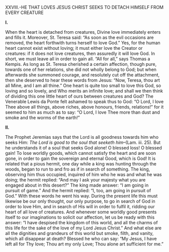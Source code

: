 
XXVIII.-HE THAT LOVES JESUS CHRIST SEEKS TO DETACH HIMSELF FROM EVERY CREATURE

**I.**

When the heart is detached from creatures, Divine love immediately enters and fills it. Moreover, St. Teresa said: “As soon as the evil occasions are removed, the heart forthwith turns herself to love God.” Yes, for the human heart cannot exist without loving; it must either love the Creator or creatures: if it does not love creatures, then assuredly it will love God. In short, we must leave all in order to gain all. “All for all,” says Thomas a Kempis. As long as St. Teresa cherished a certain affection, though pure, towards one of her relations, she did not wholly belong to God; but when afterwards she summoned courage, and resolutely cut off the attachment, then she deserved to hear these words from Jesus: “Now, Teresa, thou art all Mine, and I am all thine.” One heart is quite too small to love this God, so loving and so lovely, and Who merits an infinite love; and shall we then think of dividing this one little heart of ours between creatures and God? The Venerable Lewis da Ponte felt ashamed to speak thus to God: “O Lord, I love Thee above all things, above riches, above honours, friends, relations!” for it seemed to him as much as to say: “O Lord, I love Thee more than dust and smoke and the worms of the earth!”

**II.**

The Prophet Jeremias says that the Lord is all goodness towards him who seeks Him: _The Lord is good to the soul that seeketh him_–(Lam. iii. 25). But he understands it of a soul that seeks God alone! O blessed loss! O blessed gain! To lose worldly goods, which cannot satisfy the heart and are soon gone, in order to gain the sovereign and eternal Good, which is God! It is related that a pious hermit, one day while a king was hunting through the woods, began to run to and fro as if in search of something. The king, observing him thus occupied, inquired of him who he was and what he was doing; the hermit replied: “And may I ask your majesty what you are engaged about in this desert?” The king made answer: “I am going in pursuit of game.” And the hermit replied: “I, too, am going in pursuit of God.” With these words he went his way. During the present life this must likewise be our only thought, our only purpose, to go in search of God in order to love Him, and in search of His will in order to fulfil it, ridding our heart of all love of creatures. And whenever some worldly good presents itself to our imaginations to solicit our affection, let us be ready with this answer: “I have despised the kingdom of this world, and all the charms of this life for the sake of the love of my Lord Jesus Christ.” And what else are all the dignities and grandeurs of this world but smoke, filth, and vanity, which all disappear at death? Blessed he who can say: “My Jesus, I have left all for Thy love; Thou art my only Love; Thou alone art sufficient for me.”


